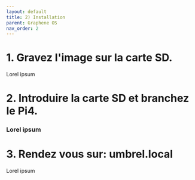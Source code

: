 ```yaml
---
layout: default
title: 2) Installation
parent: Graphene OS
nav_order: 2
---
```



# 1. Gravez l'image sur la carte SD. 
Lorel ipsum
# 2. Introduire la carte SD et branchez le Pi4. 
### Lorel ipsum
# 3. Rendez vous sur: umbrel.local  
Lorel ipsum